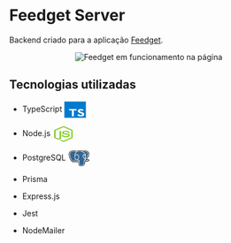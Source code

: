 # Feedget Server

Backend criado para a aplicação [Feedget](https://github.com/feedget).

<div align="center">
    <img src="https://imgur.com/BnBnw5S.png" alt="Feedget em funcionamento na página">
</div>

## Tecnologias utilizadas

- TypeScript <img align="center" alt="Marcus-Ts" height="30" width="40" src="https://raw.githubusercontent.com/devicons/devicon/master/icons/typescript/typescript-original.svg">

- Node.js <img align="center" alt="Marcus-Ts" height="30" width="40" src="https://raw.githubusercontent.com/devicons/devicon/master/icons/nodejs/nodejs-original.svg">

- PostgreSQL <img align="center" alt="Marcus-Ts" height="30" width="40" src="https://raw.githubusercontent.com/devicons/devicon/master/icons/postgresql/postgresql-original.svg">

- Prisma

- Express.js

- Jest

- NodeMailer
